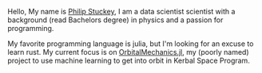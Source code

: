 Hello, My name is [Philip Stuckey](https://www.github.com/philip-stuckey), I am a data scientist scientist with a background (read Bachelors degree) in physics and a passion for programming. 

My favorite programming language is julia, but I'm looking for an excuse to learn rust. 
My current focus is on [OrbitalMechanics.jl](https://github.com/philip-stuckey/OrbitalMechanics.jl),
my (poorly named) project to use machine learning to get into orbit in Kerbal Space Program. 
